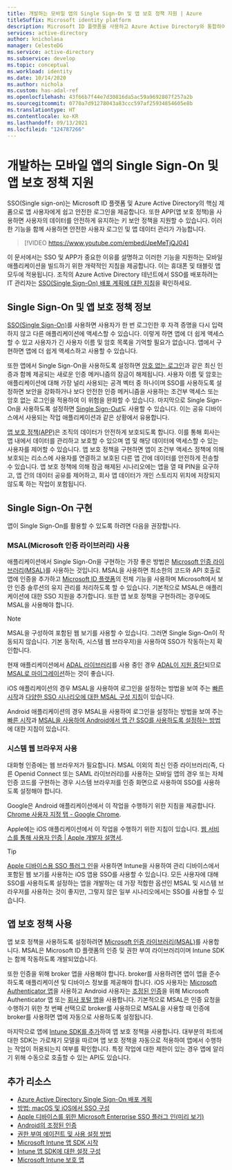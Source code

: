 ```yaml
---
title: 개발하는 모바일 앱의 Single Sign-On 및 앱 보호 정책 지원 | Azure
titleSuffix: Microsoft identity platform
description: Microsoft ID 플랫폼을 사용하고 Azure Active Directory와 통합하여 Single Sign-On 및 앱 보호 정책을 지원하는 모바일 애플리케이션 빌드에 대한 설명 및 개요입니다.
services: active-directory
author: knicholasa
manager: CelesteDG
ms.service: active-directory
ms.subservice: develop
ms.topic: conceptual
ms.workload: identity
ms.date: 10/14/2020
ms.author: nichola
ms.custom: has-adal-ref
ms.openlocfilehash: 43f66b7f44e7d30816da5ac59a9692807f257a2b
ms.sourcegitcommit: 0770a7d91278043a83ccc597af25934854605e8b
ms.translationtype: HT
ms.contentlocale: ko-KR
ms.lasthandoff: 09/13/2021
ms.locfileid: "124787266"
---
```

# <a name="support-single-sign-on-and-app-protection-policies-in-mobile-apps-you-develop"></a>개발하는 모바일 앱의 Single Sign-On 및 앱 보호 정책 지원

SSO(Single sign-on)는 Microsoft ID 플랫폼 및 Azure Active Directory의 핵심 제품으로 앱 사용자에게 쉽고 안전한 로그인을 제공합니다. 또한 APP(앱 보호 정책)을 사용하면 사용자의 데이터를 안전하게 유지하는 키 보안 정책을 지원할 수 있습니다. 이러한 기능을 함께 사용하면 안전한 사용자 로그인 및 앱 데이터 관리가 가능합니다.

> [!VIDEO https://www.youtube.com/embed/JpeMeTjQJ04]

이 문서에서는 SSO 및 APP가 중요한 이유를 설명하고 이러한 기능을 지원하는 모바일 애플리케이션을 빌드하기 위한 개략적인 지침을 제공합니다. 이는 휴대폰 및 태블릿 앱 모두에 적용됩니다. 조직의 Azure Active Directory 테넌트에서 SSO를 배포하려는 IT 관리자는 [SSO(Single Sign-On) 배포 계획에 대한 지침](../manage-apps/plan-sso-deployment.md)을 확인하세요.

## <a name="about-single-sign-on-and-app-protection-policies"></a>Single Sign-On 및 앱 보호 정책 정보

[SSO(Single Sign-On)](../manage-apps/plan-sso-deployment.md)를 사용하면 사용자가 한 번 로그인한 후 자격 증명을 다시 입력하지 않고 다른 애플리케이션에 액세스할 수 있습니다. 이렇게 하면 앱에 더 쉽게 액세스할 수 있고 사용자가 긴 사용자 이름 및 암호 목록을 기억할 필요가 없습니다. 앱에서 구현하면 앱에 더 쉽게 액세스하고 사용할 수 있습니다.

또한 앱에서 Single Sign-On을 사용하도록 설정하면 [암호 없는 로그인](../authentication/concept-authentication-passwordless.md)과 같은 최신 인증과 함께 제공되는 새로운 인증 메커니즘의 잠금이 해제됩니다. 사용자 이름 및 암호는 애플리케이션에 대해 가장 널리 사용되는 공격 벡터 중 하나이며 SSO를 사용하도록 설정하면 보안을 강화하거나 보다 안전한 인증 메커니즘을 사용하는 조건부 액세스 또는 암호 없는 로그인을 적용하여 이 위험을 완화할 수 있습니다. 마지막으로 Single Sign-On을 사용하도록 설정하면 [Single Sign-Out](v2-protocols-oidc.md#single-sign-out)도 사용할 수 있습니다. 이는 공유 디바이스에서 사용되는 작업 애플리케이션과 같은 상황에서 유용합니다.

[앱 보호 정책(APP)](/mem/intune/apps/app-protection-policy)은 조직의 데이터가 안전하게 보호되도록 합니다. 이를 통해 회사는 앱 내에서 데이터를 관리하고 보호할 수 있으며 앱 및 해당 데이터에 액세스할 수 있는 사용자를 제어할 수 있습니다. 앱 보호 정책을 구현하면 앱이 조건부 액세스 정책에 의해 보호되는 리소스에 사용자를 연결하고 보호된 다른 앱 간에 데이터를 안전하게 전송할 수 있습니다. 앱 보호 정책에 의해 잠금 해제된 시나리오에는 앱을 열 때 PIN을 요구하고, 앱 간의 데이터 공유를 제어하고, 회사 앱 데이터가 개인 스토리지 위치에 저장되지 않도록 하는 작업이 포함됩니다.

## <a name="implementing-single-sign-on"></a>Single Sign-On 구현

앱이 Single Sign-On를 활용할 수 있도록 하려면 다음을 권장합니다.

### <a name="use-the-microsoft-authentication-library-msal"></a>MSAL(Microsoft 인증 라이브러리) 사용

애플리케이션에서 Single Sign-On을 구현하는 가장 좋은 방법은 [Microsoft 인증 라이브러리(MSAL)](msal-overview.md)를 사용하는 것입니다. MSAL을 사용하면 최소한의 코드와 API 호출로 앱에 인증을 추가하고 [Microsoft ID 플랫폼](./index.yml)의 전체 기능을 사용하며 Microsoft에서 보안 인증 솔루션의 유지 관리를 처리하도록 할 수 있습니다. 기본적으로 MSAL은 애플리케이션에 대한 SSO 지원을 추가합니다. 또한 앱 보호 정책을 구현하려는 경우에도 MSAL을 사용해야 합니다.

> [!NOTE]
> MSAL을 구성하여 포함된 웹 보기를 사용할 수 있습니다. 그러면 Single Sign-On이 작동되지 않습니다. 기본 동작(즉, 시스템 웹 브라우저)을 사용하여 SSO가 작동하는지 확인합니다.

현재 애플리케이션에서 [ADAL 라이브러리](../azuread-dev/active-directory-authentication-libraries.md)를 사용 중인 경우 [ADAL이 지원 중단](https://techcommunity.microsoft.com/t5/azure-active-directory-identity/update-your-applications-to-use-microsoft-authentication-library/ba-p/1257363)되므로 [MSAL로 마이그레이션](msal-migration.md)하는 것이 좋습니다.

iOS 애플리케이션의 경우 MSAL을 사용하여 로그인을 설정하는 방법을 보여 주는 [빠른 시작](quickstart-v2-ios.md)과 [다양한 SSO 시나리오에 대한 MSAL 구성 지침](single-sign-on-macos-ios.md)이 있습니다.

Android 애플리케이션의 경우 MSAL을 사용하여 로그인을 설정하는 방법을 보여 주는 [빠른 시작](quickstart-v2-android.md)과 [MSAL을 사용하여 Android에서 앱 간 SSO를 사용하도록 설정하는 방법](msal-android-single-sign-on.md)에 대한 지침이 있습니다.

### <a name="use-the-system-web-browser"></a>시스템 웹 브라우저 사용

대화형 인증에는 웹 브라우저가 필요합니다. MSAL 이외의 최신 인증 라이브러리(즉, 다른 Openid Connect 또는 SAML 라이브러리)를 사용하는 모바일 앱의 경우 또는 자체 인증 코드를 구현하는 경우 시스템 브라우저를 인증 화면으로 사용하여 SSO를 사용하도록 설정해야 합니다.

Google은 Android 애플리케이션에서 이 작업을 수행하기 위한 지침을 제공합니다. [Chrome 사용자 지정 탭 - Google Chrome](https://developer.chrome.com/multidevice/android/customtabs).

Apple에는 iOS 애플리케이션에서 이 작업을 수행하기 위한 지침이 있습니다. [웹 서비스를 통해 사용자 인증 | Apple 개발자 설명서](https://developer.apple.com/documentation/authenticationservices/authenticating_a_user_through_a_web_service).

> [!TIP]
> [Apple 디바이스용 SSO 플러그 인](apple-sso-plugin.md)을 사용하면 Intune을 사용하여 관리 디바이스에서 포함된 웹 보기를 사용하는 iOS 앱용 SSO를 사용할 수 있습니다. 모든 사용자에 대해 SSO를 사용하도록 설정하는 앱을 개발하는 데 가장 적합한 옵션인 MSAL 및 시스템 브라우저를 사용하는 것이 좋지만, 그렇지 않은 일부 시나리오에서는 SSO를 사용할 수 있습니다.

## <a name="enable-app-protection-policies"></a>앱 보호 정책 사용

앱 보호 정책을 사용하도록 설정하려면 [Microsoft 인증 라이브러리(MSAL)](msal-overview.md)를 사용합니다. MSAL은 Microsoft ID 플랫폼의 인증 및 권한 부여 라이브러리이며 Intune SDK는 함께 작동하도록 개발되었습니다.

또한 인증을 위해 broker 앱을 사용해야 합니다. broker를 사용하려면 앱이 앱을 준수하도록 애플리케이션 및 디바이스 정보를 제공해야 합니다. iOS 사용자는 [Microsoft Authenticator 앱](https://support.microsoft.com/account-billing/sign-in-to-your-accounts-using-the-microsoft-authenticator-app-582bdc07-4566-4c97-a7aa-56058122714c)을 사용하고 Android 사용자는 [조정된 인증](./msal-android-single-sign-on.md)을 위해 Microsoft Authenticator 앱 또는 [회사 포털 앱](https://play.google.com/store/apps/details?id=com.microsoft.windowsintune.companyportal)을 사용합니다. 기본적으로 MSAL은 인증 요청을 수행하기 위한 첫 번째 선택으로 broker를 사용하므로 MSAL을 사용할 때 인증에 broker를 사용하면 앱에 자동으로 사용하도록 설정됩니다.

마지막으로 앱에 [Intune SDK를 추가](/mem/intune/developer/app-sdk-get-started)하여 앱 보호 정책을 사용합니다. 대부분의 파트에 대한 SDK는 가로채기 모델을 따르며 앱 보호 정책을 자동으로 적용하여 앱에서 수행하는 작업이 허용되는지 여부를 확인합니다. 특정 작업에 대한 제한이 있는 경우 앱에 알리기 위해 수동으로 호출할 수 있는 API도 있습니다.

## <a name="additional-resources"></a>추가 리소스

- [Azure Active Directory Single Sign-On 배포 계획](../manage-apps/plan-sso-deployment.md)
- [방법: macOS 및 iOS에서 SSO 구성](single-sign-on-macos-ios.md)
- [Apple 디바이스를 위한 Microsoft Enterprise SSO 플러그 인(미리 보기)](apple-sso-plugin.md)
- [Android의 조정된 인증](./msal-android-single-sign-on.md)
- [권한 부여 에이전트 및 사용 설정 방법](./msal-android-single-sign-on.md)
- [Microsoft Intune 앱 SDK 시작](/mem/intune/developer/app-sdk-get-started)
- [Intune 앱 SDK에 대한 설정 구성](/mem/intune/developer/app-sdk-ios#configure-settings-for-the-intune-app-sdk)
- [Microsoft Intune 보호 앱](/mem/intune/apps/apps-supported-intune-apps)